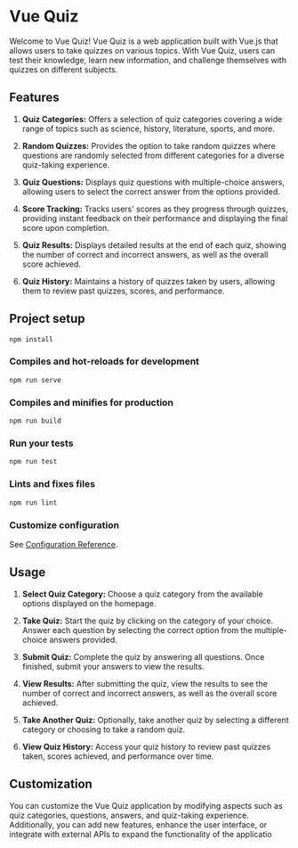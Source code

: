 # Vue Quiz
Welcome to Vue Quiz! Vue Quiz is a web application built with Vue.js that allows users to take quizzes on various topics. With Vue Quiz, users can test their knowledge, learn new information, and challenge themselves with quizzes on different subjects.

## Features
1. **Quiz Categories:** Offers a selection of quiz categories covering a wide range of topics such as science, history, literature, sports, and more.

2. **Random Quizzes:** Provides the option to take random quizzes where questions are randomly selected from different categories for a diverse quiz-taking experience.

3. **Quiz Questions:** Displays quiz questions with multiple-choice answers, allowing users to select the correct answer from the options provided.

4. **Score Tracking:** Tracks users' scores as they progress through quizzes, providing instant feedback on their performance and displaying the final score upon completion.

5. **Quiz Results:** Displays detailed results at the end of each quiz, showing the number of correct and incorrect answers, as well as the overall score achieved.

6. **Quiz History:** Maintains a history of quizzes taken by users, allowing them to review past quizzes, scores, and performance.

## Project setup
```
npm install
```

### Compiles and hot-reloads for development
```
npm run serve
```

### Compiles and minifies for production
```
npm run build
```

### Run your tests
```
npm run test
```

### Lints and fixes files
```
npm run lint
```

### Customize configuration
See [Configuration Reference](https://cli.vuejs.org/config/).

## Usage
1. **Select Quiz Category:** Choose a quiz category from the available options displayed on the homepage.

2. **Take Quiz:** Start the quiz by clicking on the category of your choice. Answer each question by selecting the correct option from the multiple-choice answers provided.

3. **Submit Quiz:** Complete the quiz by answering all questions. Once finished, submit your answers to view the results.

4. **View Results:** After submitting the quiz, view the results to see the number of correct and incorrect answers, as well as the overall score achieved.

5. **Take Another Quiz:** Optionally, take another quiz by selecting a different category or choosing to take a random quiz.

6. **View Quiz History:** Access your quiz history to review past quizzes taken, scores achieved, and performance over time.

## Customization
You can customize the Vue Quiz application by modifying aspects such as quiz categories, questions, answers, and quiz-taking experience. Additionally, you can add new features, enhance the user interface, or integrate with external APIs to expand the functionality of the applicatio
